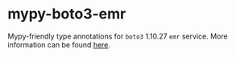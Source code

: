 # mypy-boto3-emr

Mypy-friendly type annotations for `boto3` 1.10.27 `emr` service.
More information can be found [here](https://github.com/vemel/mypy_boto3).
